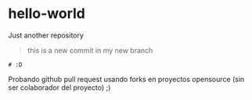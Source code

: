 # hello-world
Just another repository

> this is a new commit in my new branch

```
# :D
```

Probando github pull request usando forks en proyectos opensource (sin ser colaborador del proyecto) ;)
